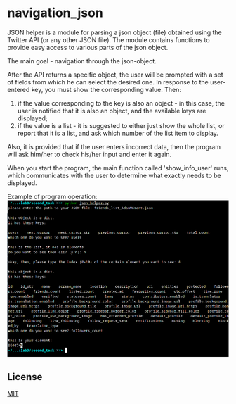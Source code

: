 # navigation_json

JSON helper is a module for parsing a json object (file) obtained using the Twitter API (or any other JSON file). The module contains functions to provide easy access to various parts of the json object.

The main goal - navigation through the json-object.

After the API returns a specific object, the user will be prompted with a set of fields from which he can select the desired one. In response to the user-entered key, you must show the corresponding value. Then:
1. if the value corresponding to the key is also an object - in this case, the user is notified that it is also an object, and the available keys are displayed;
2. if the value is a list - it is suggested to either just show the whole list, or report that it is a list, and ask which number of the list item to display.

Also, it is provided that if the user enters incorrect data, then the program will ask him/her to check his/her input and enter it again.

When you start the program, the main function called 'show_info_user' runs, which communicates with the user to determine what exactly needs to be displayed.

Example of program operation:
<img src="example.png" alt="example of running the programm"/>

## License
[MIT](https://github.com/alinamuliak/twitter_project/blob/main/LICENSE)